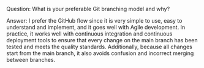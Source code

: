 Question: What is your preferable Git branching model and why?

Answer: I prefer the GitHub flow since it is very simple to use, easy to understand and implement, and it goes well with Agile development. In practice, it works well with continuous integration and continuous deployment tools to ensure that every change on the main branch has been tested and meets the quality standards. Additionally, because all changes start from the main branch, it also avoids confusion and incorrect merging between branches.